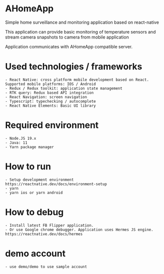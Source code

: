 # AHomeApp
Simple home surveillance and monitoring application based on react-native

This application can provide basic monitoring of temperature sensors and stream
camera snapshots to camera from mobile application

Application communicates with AHomeApp compatible server. 

# Used technologies / frameworks
    - React Native: cross platform mobile development based on React. Supported mobile platforms: IOS / Android 
    - Redux / Redux toolkit: application state management
    - RTK query: Redux based API integration
    - React Navigation: screen navigation
    - Typescript: typechecking / autocomplete
    - React Native Elements: Basic UI library


# Required environment
    - Node.JS 19.x
    - Java: 11
    - Yarn package manager


# How to run 
    - Setup development environment https://reactnative.dev/docs/environment-setup
    - yarn 
    - yarn ios or yarn android

# How to debug
    - Install latest FB Flipper application. 
    - Or use Google chrome debugger. Application uses Hermes JS engine. https://reactnative.dev/docs/hermes 


# demo account
    - use demo/demo to use sample account